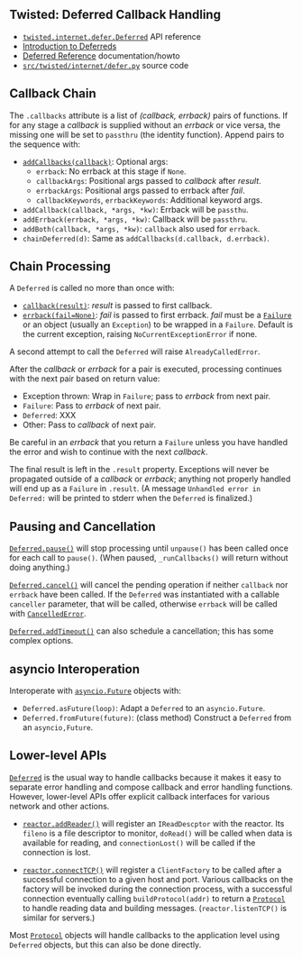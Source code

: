 Twisted: Deferred Callback Handling
-----------------------------------

- [`twisted.internet.defer.Deferred`][`Deferred`] API reference
- [Introduction to Deferreds][ht-deferintro]
- [Deferred Reference][ht-deferred] documentation/howto
- [`src/twisted/internet/defer.py`][gh-deferred] source code


Callback Chain
--------------

The `.callbacks` attribute is a list of _(callback, errback)_ pairs of
functions. If for any stage a _callback_ is supplied without an
_errback_ or vice versa, the missing one will be set to `passthru`
(the identity function). Append pairs to the sequence with:
- [`addCallbacks(callback)`]: Optional args:
  - `errback`: No errback at this stage if `None`.
  - `callbackArgs`: Positional args passed to _callback_ after
    _result_.
  - `errbackArgs`: Positional args passed to errback after _fail_.
  - `callbackKeywords`, `errbackKeywords`: Additional keyword args.
- `addCallback(callback, *args, *kw)`: Errback will be `passthu`.
- `addErrback(errback, *args, *kw)`: Callback will be `passthru`.
- `addBoth(callback, *args, *kw)`: `callback` also used for `errback`.
- `chainDeferred(d)`: Same as `addCallbacks(d.callback, d.errback)`.


Chain Processing
----------------

A `Deferred` is called no more than once with:
- [`callback(result)`]: _result_ is passed to first callback.
- [`errback(fail=None)`]: _fail_ is passed to first errback.
  _fail_ must be a [`Failure`] or an object (usually an `Exception`)
  to be wrapped in a `Failure`. Default is the current exception,
  raising `NoCurrentExceptionError` if none.

A second attempt to call the `Deferred` will raise `AlreadyCalledError`.

After the _callback_ or _errback_ for a pair is executed, processing
continues with the next pair based on return value:
- Exception thrown: Wrap in `Failure`; pass to _errback_ from next pair.
- `Failure`: Pass to _errback_ of next pair.
- `Deferred`: XXX
- Other: Pass to _callback_ of next pair.

Be careful in an _errback_ that you return a `Failure` unless you have
handled the error and wish to continue with the next _callback_.

The final result is left in the `.result` property. Exceptions will
never be propagated outside of a _callback_ or _errback_; anything not
properly handled will end up as a `Failure` in `.result`. (A message
`Unhandled error in Deferred:` will be printed to stderr when the
`Deferred` is finalized.)


Pausing and Cancellation
------------------------

[`Deferred.pause()`] will stop processing until `unpause()` has been
called once for each call to `pause()`. (When paused,
`_runCallbacks()` will return without doing anything.)

[`Deferred.cancel()`] will cancel the pending operation if neither
`callback` nor `errback` have been called. If the `Deferred` was
instantiated with a callable `canceller` parameter, that will be
called, otherwise `errback` will be called with [`CancelledError`].

[`Deferred.addTimeout()`] can also schedule a cancellation; this has
some complex options.


asyncio Interoperation
-----------------------

Interoperate with [`asyncio.Future`] objects with:
- `Deferred.asFuture(loop)`: Adapt a `Deferred` to an `asyncio.Future`.
- `Deferred.fromFuture(future)`: (class method)
  Construct a `Deferred` from an `asyncio,Future`.


Lower-level APIs
----------------

[`Deferred`] is the usual way to handle callbacks because it
makes it easy to separate error handling and compose callback and
error handling functions. However, lower-level APIs offer explicit
callback interfaces for various network and other actions.

* [`reactor.addReader()`] will register an `IReadDescptor` with the
  reactor. Its `fileno` is a file descriptor to monitor, `doRead()`
  will be called when data is available for reading, and
  `connectionLost()` will be called if the connection is lost.

* [`reactor.connectTCP()`] will register a `ClientFactory` to be
  called after a successful connection to a given host and port.
  Various callbacks on the factory will be invoked during the
  connection process, with a successful connection eventually calling
  `buildProtocol(addr)` to return a [`Protocol`] to handle reading
  data and building messages. (`reactor.listenTCP()` is similar for
  servers.)

Most [`Protocol`] objects will handle callbacks to the application
level using `Deferred` objects, but this can also be done directly.



[`CancelledError`]: https://twistedmatrix.com/documents/current/api/twisted.internet.defer.CancelledError.html
[`Deferred.addTimeout()`]: https://twistedmatrix.com/documents/current/api/twisted.internet.defer.Deferred.html#addTimeout
[`Deferred.cancel()`]: https://twistedmatrix.com/documents/current/api/twisted.internet.defer.Deferred.html#cancel
[`Deferred.pause()`]: https://twistedmatrix.com/documents/current/api/twisted.internet.defer.Deferred.html#pause
[`Deferred`]: https://twistedmatrix.com/documents/current/api/twisted.internet.defer.Deferred.html
[`Failure`]: https://twistedmatrix.com/documents/current/api/twisted.python.failure.Failure.html
[`Protocol`]: https://twistedmatrix.com/documents/current/api/twisted.internet.protocol.html
[`addCallbacks(callback)`]: https://twistedmatrix.com/documents/current/api/twisted.internet.defer.Deferred.html#addCallbacks
[`asyncio.Future`]: https://docs.python.org/3/library/asyncio-future.html#asyncio.Future
[`callback(result)`]: https://twistedmatrix.com/documents/current/api/twisted.internet.defer.Deferred.html#callback
[`errback(fail=None)`]: https://twistedmatrix.com/documents/current/api/twisted.internet.defer.Deferred.html#errback
[`reactor.addReader()`]: https://twistedmatrix.com/documents/current/api/twisted.internet.interfaces.IReactorFDSet.html#addReader
[`reactor.connectTCP()`]: https://twistedmatrix.com/documents/current/api/twisted.internet.interfaces.IReactorTCP.html#connectTCP
[gh-deferred]: https://github.com/twisted/twisted/blob/trunk/src/twisted/internet/defer.py
[ht-deferintro]: https://twistedmatrix.com/documents/current/core/howto/defer-intro.html
[ht-deferred]: https://twistedmatrix.com/documents/current/core/howto/defer.html
